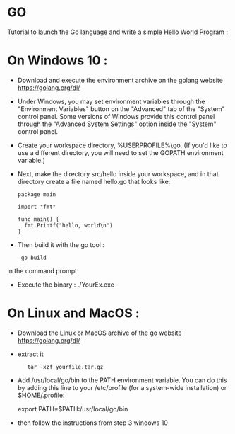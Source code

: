 # GO
Tutorial to launch the Go language and write a simple Hello World Program :


# On Windows 10 :


  - Download and execute the environment archive on the golang website https://golang.org/dl/
  
  
  - Under Windows, you may set environment variables through the "Environment Variables" button on the "Advanced" tab of the "System"    control panel. Some versions of Windows provide this control panel through the "Advanced System Settings" option inside the "System" control panel.
  
  
  - Create your workspace directory, %USERPROFILE%\go. (If you'd like to use a different directory, you will need to set the GOPATH environment variable.)
  
  
  - Next, make the directory src/hello inside your workspace, and in that directory create a file named hello.go that looks like:

        package main

        import "fmt"

        func main() {
          fmt.Printf("hello, world\n")
        }
      
      
 - Then build it with the go tool : 
 
        go build 
 
 
 in the command prompt 
 
 
 - Execute the binary : ./YourEx.exe 
 
 
 # On Linux and MacOS :
   - Download the Linux or MacOS archive of the go website https://golang.org/dl/
   
   
   - extract it 
            
            tar -xzf yourfile.tar.gz
      
   
   - Add /usr/local/go/bin to the PATH environment variable. You can do this by adding this line to your /etc/profile (for a system-wide        installation) or $HOME/.profile:
   
      export PATH=$PATH:/usr/local/go/bin
   
   
   - then follow the instructions from step 3 windows 10
    
